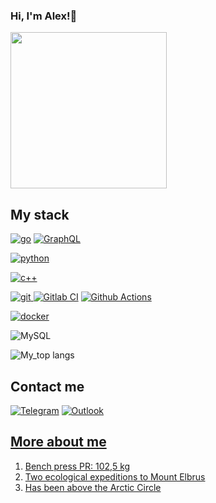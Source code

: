 <!---
<div id="header" align="left">
  <img src="https://media.tenor.com/ZA_rxBRLJA8AAAAC/hi-ryan-gosling.gif" width="300"/>
</div>
-->
### Hi, I'm Alex!👋

<div id="header" align="left">
  <img src="https://media.tenor.com/VKyxobjooXIAAAAC/ryan-gosling-awkward.gif" width="250"/>
</div>


## My stack
<a href="_blank" target="_blank"> <img alt="go" src="https://img.shields.io/badge/go-%2300ADD8.svg?style=for-the-badge&logo=go&logoColor=white"></a>
<a href="_blank" target="_blank"> <img alt="GraphQL" src="https://img.shields.io/badge/-GraphQL-E10098?style=for-the-badge&logo=graphql&logoColor=white"></a>

<a href="_blank" target="_blank"> <img alt="python" src="https://img.shields.io/badge/python-3670A0?style=for-the-badge&logo=python&logoColor=ffdd54"></a>

<a href="_blank" target="_blank"> <img alt="c++" src="https://img.shields.io/badge/c++-%2300599C.svg?style=for-the-badge&logo=c%2B%2B&logoColor=white"></a>

<a href="#" target="_blank"> <img alt="git" src="https://img.shields.io/badge/git-%23F05033.svg?style=for-the-badge&logo=git&logoColor=white"> 
<a href="#" target="_blank"> <img alt="Gitlab CI" src="https://img.shields.io/badge/gitlab%20ci-%23181717.svg?style=for-the-badge&logo=gitlab&logoColor=white"></a>
<a href="#" target="_blank"> <img alt="Github Actions" src="https://img.shields.io/badge/github%20actions-%232671E5.svg?style=for-the-badge&logo=githubactions&logoColor=white"></a>

<a href="#" target="_blank"> <img alt="docker" src="https://img.shields.io/badge/docker-%230db7ed.svg?style=for-the-badge&logo=docker&logoColor=white"></a>

<img alt="MySQL" src="https://img.shields.io/badge/mysql-%2300f.svg?style=for-the-badge&logo=mysql&logoColor=white"></a>

![My_top langs](https://github-readme-stats.vercel.app/api/top-langs/?username=bloodNtears&theme=apprentice&layout=compact)

##  Contact me
<a href="https://t.me/timofeevGoDev" target="_blank"> <img alt="Telegram" src="https://img.shields.io/badge/Telegram-2CA5E0?style=for-the-badge&logo=telegram&logoColor=white"></a>
<a href="mailto:sanya_steam@outlook.com" target="_blank"> <img alt="Outlook" src="https://img.shields.io/badge/Microsoft_Outlook-0078D4?style=for-the-badge&logo=microsoft-outlook&logoColor=white">

##  More about me
1. Bench press PR: 102,5 kg
2. Two ecological expeditions to Mount Elbrus
3. Has been above the Arctic Circle

